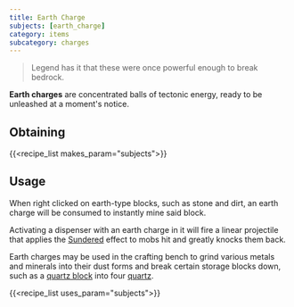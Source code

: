 ```yaml
---
title: Earth Charge
subjects: [earth_charge]
category: items
subcategory: charges
---
```


> Legend has it that these were once powerful enough to break bedrock.

**Earth charges** are concentrated balls of tectonic energy, ready to be unleashed at a moment's notice.

Obtaining
---------

{{<recipe_list makes_param="subjects">}}


Usage
-----

When right clicked on earth-type blocks, such as stone and dirt, an earth charge will be consumed to instantly mine said block.

Activating a dispenser with an earth charge in it will fire a linear projectile that applies the [Sundered](../../../cofh-core/status-effects) effect to mobs hit and greatly knocks them back.

Earth charges may be used in the crafting bench to grind various metals and minerals into their dust forms and break certain storage blocks down, such as a [quartz block](https://minecraft.fandom.com/wiki/Block_of_Quartz) into four [quartz](https://minecraft.fandom.com/wiki/Nether_Quartz).

{{<recipe_list uses_param="subjects">}}